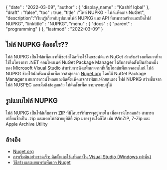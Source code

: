 {
  "date" : "2022-03-09",
  "author" : {
    "display_name" : "Kashif Iqbal"
},
  "draft" : "false",
  "toc" : true,
  "title" :"ไฟล์ NUPKG - ไฟล์แพ็คเกจ NuGet",
  "description":"เรียนรู้เกี่ยวกับรูปแบบไฟล์ NUPKG และ API ที่สามารถสร้างและเปิดไฟล์ NUPKG",
  "linktitle" : "NUPKG",
  "menu" : {
    "docs" : {
      "parent" : "programming"
}
},
  "lastmod" : "2022-03-09"
}

## ไฟล์ NUPKG คืออะไร??

ไฟล์ NUPKG เป็นไฟล์แพ็คเกจที่มีซอร์สโค้ดที่จะใช้โดยซอฟต์แวร์ NuGet สำหรับสร้างแพ็คเกจที่จะใช้ในโครงการ .NET คอมโพเนนต์ NuGet Package Manager ได้รับการติดตั้งเป็นส่วนหนึ่งของ Microsoft Visual Studio สำหรับการดึงแพ็กเกจจากที่เก็บโฮสต์แพ็กเกจออนไลน์ ไฟล์ NUPKG ช่วยให้นักพัฒนาดึงแพ็คเกจล่าสุดจาก [Nuget.org](https://nuget.org) โดยใช้ NuGet Package Manager แทนการดาวน์โหลดและติดตั้งแพ็คเกจการพัฒนาด้วยตนเอง ไฟล์ NUPKG สร้างขึ้นจากไฟล์ NUSPEC และเมื่อดึงข้อมูลแล้ว ให้ติดตั้งแพ็คเกจบนระบบผู้ใช้

## รูปแบบไฟล์ NUPKG

ไฟล์ NUPKG เป็นไฟล์เก็บถาวร [ZIP](/th/compression/zip/) ที่มีไลบรารีที่บรรจุอยู่ภายใน เมื่อดาวน์โหลดแล้ว สามารถเปลี่ยนชื่อเป็น .zip และแตกไฟล์ด้วยยูทิลิตี้ zip มาตรฐานใดก็ได้ เช่น WinZIP, 7-Zip และ Apple Archive Utility

## อ้างอิง

* [Nuget.org](https://nuget.org)
* [การเริ่มต้นอย่างรวดเร็ว: ติดตั้งและใช้แพ็คเกจใน Visual Studio (Windows เท่านั้น)](https://learn.microsoft.com/en-us/nuget/quickstart/install-and-use-a-package-in-visual-studio)
* [วิธีสร้างและเผยแพร่แพ็คเกจ Nuget](https://learn.microsoft.com/en-us/nuget/quickstart/create-and-publish-a-package-using-visual-studio?tabs=netcore-cli)
